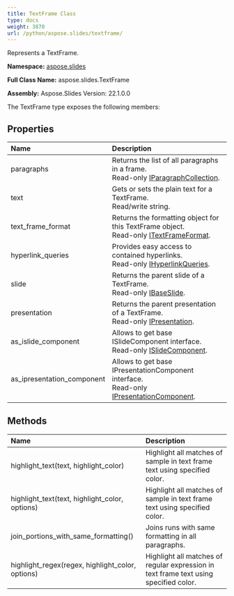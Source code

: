 ```yaml
---
title: TextFrame Class
type: docs
weight: 3870
url: /python/aspose.slides/textframe/
---
```


Represents a TextFrame.

**Namespace:** [aspose.slides](/python/aspose.slides/)

**Full Class Name:** aspose.slides.TextFrame

**Assembly:**  Aspose.Slides Version: 22.1.0.0

The TextFrame type exposes the following members:
## **Properties**
|**Name**|**Description**|
| :- | :- |
|paragraphs|Returns the list of all paragraphs in a frame.<br/>            Read-only [IParagraphCollection](/python/aspose.slides/iparagraphcollection/).|
|text|Gets or sets the plain text for a TextFrame.<br/>            Read/write string.|
|text_frame_format|Returns the formatting object for this TextFrame object.<br/>            Read-only [ITextFrameFormat](/python/aspose.slides/itextframeformat/).|
|hyperlink_queries|Provides easy access to contained hyperlinks.<br/>            Read-only [IHyperlinkQueries](/python/aspose.slides/ihyperlinkqueries/).|
|slide|Returns the parent slide of a TextFrame.<br/>            Read-only [IBaseSlide](/python/aspose.slides/ibaseslide/).|
|presentation|Returns the parent presentation of a TextFrame.<br/>            Read-only [IPresentation](/python/aspose.slides/ipresentation/).|
|as_islide_component|Allows to get base ISlideComponent interface.<br/>            Read-only [ISlideComponent](/python/aspose.slides/islidecomponent/).|
|as_ipresentation_component|Allows to get base IPresentationComponent interface.<br/>            Read-only [IPresentationComponent](/python/aspose.slides/ipresentationcomponent/).|
## **Methods**
|**Name**|**Description**|
| :- | :- |
|highlight_text(text, highlight_color)|Highlight all matches of sample in text frame text using specified color.|
|highlight_text(text, highlight_color, options)|Highlight all matches of sample in text frame text using specified color.|
|join_portions_with_same_formatting()|Joins runs with same formatting in all paragraphs.|
|highlight_regex(regex, highlight_color, options)|Highlight all matches of regular expression in text frame text using specified color.|
